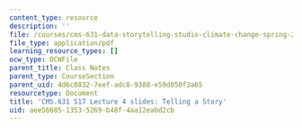 ```yaml
---
content_type: resource
description: ''
file: /courses/cms-631-data-storytelling-studio-climate-change-spring-2017/aee5668513535269b48f4aa12eabd2cb_MITCMS_631s17_lec4_story.pdf
file_type: application/pdf
learning_resource_types: []
ocw_type: OCWFile
parent_title: Class Notes
parent_type: CourseSection
parent_uid: 4d6c8832-7eef-adc8-9388-e59d050f3a65
resourcetype: Document
title: 'CMS.631 S17 Lecture 4 slides: Telling a Story'
uid: aee56685-1353-5269-b48f-4aa12eabd2cb
---
```

